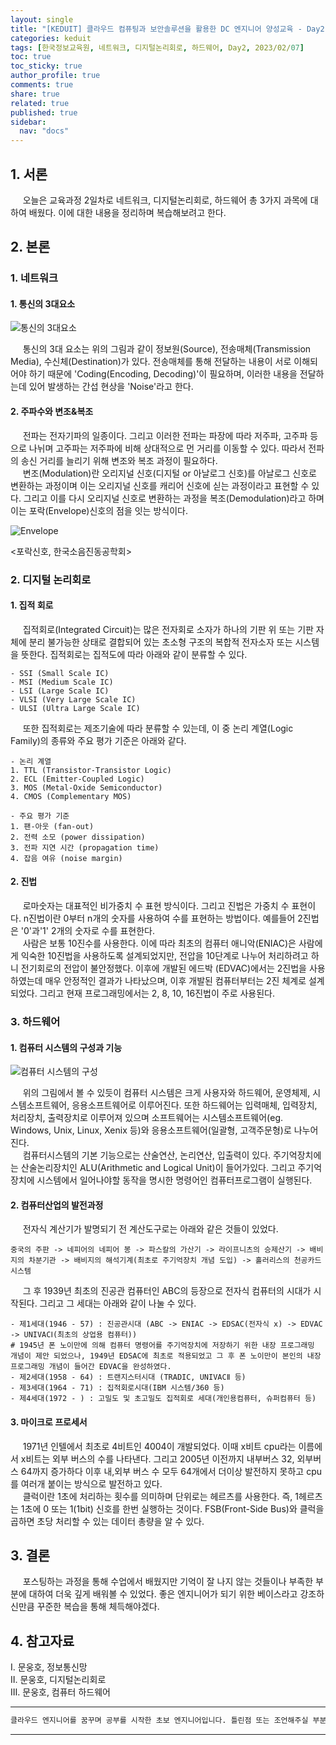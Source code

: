 ```yaml
---
layout: single
title: "[KEDUIT] 클라우드 컴퓨팅과 보안솔루션을 활용한 DC 엔지니어 양성교육 - Day2"
categories: keduit
tags: [한국정보교육원, 네트워크, 디지털논리회로, 하드웨어, Day2, 2023/02/07]
toc: true
toc_sticky: true
author_profile: true
comments: true
share: true
related: true
published: true
sidebar:
  nav: "docs"
---
```


## 1. 서론

&nbsp;&nbsp;&nbsp;&nbsp; 오늘은 교육과정 2일차로 네트워크, 디지털논리회로, 하드웨어 총 3가지 과목에 대하여 배웠다. 이에 대한 내용을 정리하며 복습해보려고 한다.

## 2. 본론

### 1. 네트워크

#### 1. 통신의 3대요소

![통신의 3대요소](https://user-images.githubusercontent.com/124491456/217120402-f73db1cf-0993-4185-84fb-db081cee14a3.png)

&nbsp;&nbsp;&nbsp;&nbsp; 통신의 3대 요소는 위의 그림과 같이 정보원(Source), 전송매체(Transmission Media), 수신체(Destination)가 있다. 전송매체를 통해 전달하는 내용이 서로 이해되어야 하기 때문에 'Coding(Encoding, Decoding)'이 필요하며, 이러한 내용을 전달하는데 있어 발생하는 간섭 현상을 'Noise'라고 한다.

#### 2. 주파수와 변조&복조

&nbsp;&nbsp;&nbsp;&nbsp; 전파는 전자기파의 일종이다. 그리고 이러한 전파는 파장에 따라 저주파, 고주파 등으로 나뉘며 고주파는 저주파에 비해 상대적으로 먼 거리를 이동할 수 있다. 따라서 전파의 송신 거리를 늘리기 위해 변조와 복조 과정이 필요하다.  
&nbsp;&nbsp;&nbsp;&nbsp; 변조(Modulation)란 오리지널 신호(디지털 or 아날로그 신호)를 아날로그 신호로 변환하는 과정이며 이는 오리지널 신호를 캐리어 신호에 싣는 과정이라고 표현할 수 있다. 그리고 이를 다시 오리지널 신호로 변환하는 과정을 복조(Demodulation)라고 하며 이는 포락(Envelope)신호의 점을 잇는 방식이다.

![Envelope](https://user-images.githubusercontent.com/124491456/217132246-51e86e4e-3c68-40db-9a91-ade2116de509.jpg)

<포락신호, 한국소음진동공학회>

### 2. 디지털 논리회로

#### 1. 집적 회로

&nbsp;&nbsp;&nbsp;&nbsp; 집적회로(Integrated Circuit)는 많은 전자회로 소자가 하나의 기판 위 또는 기판 자체에 분리 불가능한 상태로 결합되어 있는 초소형 구조의 복합적 전자소자 또는 시스템을 뜻한다. 집적회로는 집적도에 따라 아래와 같이 분류할 수 있다.

```
- SSI (Small Scale IC)
- MSI (Medium Scale IC)
- LSI (Large Scale IC)
- VLSI (Very Large Scale IC)
- ULSI (Ultra Large Scale IC)
```

&nbsp;&nbsp;&nbsp;&nbsp; 또한 집적회로는 제조기술에 따라 분류할 수 있는데, 이 중 논리 계열(Logic Family)의 종류와 주요 평가 기준은 아래와 같다.

```
- 논리 계열
1. TTL (Transistor-Transistor Logic)
2. ECL (Emitter-Coupled Logic)
3. MOS (Metal-Oxide Semiconductor)
4. CMOS (Complementary MOS)

- 주요 평가 기준
1. 팬-아웃 (fan-out)
2. 전력 소모 (power dissipation)
3. 전파 지연 시간 (propagation time)
4. 잡음 여유 (noise margin)
```

#### 2. 진법

&nbsp;&nbsp;&nbsp;&nbsp; 로마숫자는 대표적인 비가중치 수 표현 방식이다. 그리고 진법은 가중치 수 표현이다. n진법이란 0부터 n개의 숫자를 사용하여 수를 표현하는 방법이다. 예를들어 2진법은 '0'과'1' 2개의 숫자로 수를 표현한다.  
&nbsp;&nbsp;&nbsp;&nbsp; 사람은 보통 10진수를 사용한다. 이에 따라 최초의 컴퓨터 애니악(ENIAC)은 사람에게 익숙한 10진법을 사용하도록 설계되었지만, 전압을 10단계로 나누어 처리하려고 하니 전기회로의 전압이 불안정했다. 이후에 개발된 에드박 (EDVAC)에서는 2진법을 사용하였는데 매우 안정적인 결과가 나타났으며, 이후 개발된 컴퓨터부터는 2진 체계로 설계되었다. 그리고 현재 프로그래밍에서는 2, 8, 10, 16진법이 주로 사용된다.

### 3. 하드웨어

#### 1. 컴퓨터 시스템의 구성과 기능

![컴퓨터 시스템의 구성](https://user-images.githubusercontent.com/124491456/217169424-682157ae-9ddb-42f2-aae4-330202c2ceed.png)

&nbsp;&nbsp;&nbsp;&nbsp; 위의 그림에서 볼 수 있듯이 컴퓨터 시스템은 크게 사용자와 하드웨어, 운영체제, 시스템소프트웨어, 응용소프트웨어로 이루어진다. 또한 하드웨어는 입력매체, 입력장치, 처리장치, 출력장치로 이루어져 있으며 소프트웨어는 시스템소프트웨어(eg. Windows, Unix, Linux, Xenix 등)와 응용소프트웨어(일괄형, 고객주문형)로 나누어진다.  
&nbsp;&nbsp;&nbsp;&nbsp; 컴퓨터시스템의 기본 기능으로는 산술연산, 논리연산, 입출력이 있다. 주기억장치에는 산술논리장치인 ALU(Arithmetic and Logical Unit)이 들어가있다. 그리고 주기억장치에 시스템에서 일어나야할 동작을 명시한 명령어인 컴퓨터프로그램이 실행된다.

#### 2. 컴퓨터산업의 발전과정

&nbsp;&nbsp;&nbsp;&nbsp; 전자식 계산기가 발명되기 전 계산도구로는 아래와 같은 것들이 있었다.

```
중국의 주판 -> 네피어의 네피어 봉 -> 파스칼의 가산기 -> 라이프니츠의 승제산기 -> 배비지의 차분기관 -> 배비지의 해석기계(최초로 주기억장치 개념 도입) -> 홀러리스의 천공카드시스템
```

&nbsp;&nbsp;&nbsp;&nbsp; 그 후 1939년 최초의 진공관 컴퓨터인 ABC의 등장으로 전자식 컴퓨터의 시대가 시작된다. 그리고 그 세대는 아래와 같이 나눌 수 있다.

```
- 제1세대(1946 - 57) : 진공관시대 (ABC -> ENIAC -> EDSAC(전자식 x) -> EDVAC -> UNIVACⅠ(최초의 상업용 컴퓨터))
# 1945년 폰 노이만에 의해 컴퓨터 명령어를 주기억장치에 저장하기 위한 내장 프로그래밍 개념이 제안 되었으나, 1949년 EDSAC에 최초로 적용되었고 그 후 폰 노이만이 본인의 내장 프로그래밍 개념이 들어간 EDVAC을 완성하였다.
- 제2세대(1958 - 64) : 트랜지스터시대 (TRADIC, UNIVACⅡ 등)
- 제3세대(1964 - 71) : 집적회로시대(IBM 시스템/360 등)
- 제4세대(1972 - ) : 고밀도 및 초고밀도 집적회로 세대(개인용컴퓨터, 슈퍼컴퓨터 등)
```

#### 3. 마이크로 프로세서

&nbsp;&nbsp;&nbsp;&nbsp; 1971년 인텔에서 최초로 4비트인 4004이 개발되었다. 이때 x비트 cpu라는 이름에서 x비트는 외부 버스의 수를 나타낸다. 그리고 2005년 이전까지 내부버스 32, 외부버스 64까지 증가하다 이후 내,외부 버스 수 모두 64개에서 더이상 발전하지 못하고 cpu를 여러개 붙이는 방식으로 발전하고 있다.  
&nbsp;&nbsp;&nbsp;&nbsp; 클럭이란 1초에 처리하는 횟수를 의미하며 단위로는 헤르츠를 사용한다. 즉, 1헤르츠는 1초에 0 또는 1(1bit) 신호를 한번 실행하는 것이다. FSB(Front-Side Bus)와 클럭을 곱하면 초당 처리할 수 있는 데이터 총량을 알 수 있다.

## 3. 결론

&nbsp;&nbsp;&nbsp;&nbsp; 포스팅하는 과정을 통해 수업에서 배웠지만 기억이 잘 나지 않는 것들이나 부족한 부분에 대하여 더욱 깊게 배워볼 수 있었다. 좋은 엔지니어가 되기 위한 베이스라고 강조하신만큼 꾸준한 복습을 통해 체득해야겠다.

## 4. 참고자료

Ⅰ. 문웅호, 정보통신망  
Ⅱ. 문웅호, 디지털논리회로  
Ⅲ. 문웅호, 컴퓨터 하드웨어

---

```bash
클라우드 엔지니어를 꿈꾸며 공부를 시작한 초보 엔지니어입니다. 틀린점 또는 조언해주실 부분이 있으시면 친절하게 댓글 부탁드립니다. 방문해 주셔서 감사합니다 :)
```

---
